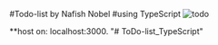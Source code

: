 #Todo-list by Nafish Nobel 
#using TypeScript
![todo](https://user-images.githubusercontent.com/86622356/155573052-c6fe60ab-5356-470c-976b-87207d548c1e.png)

**host on: localhost:3000.
"# ToDo-list_TypeScript" 
